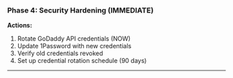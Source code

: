 ### Phase 4: Security Hardening (IMMEDIATE)

**Actions:**
1. Rotate GoDaddy API credentials (NOW)
2. Update 1Password with new credentials
3. Verify old credentials revoked
4. Set up credential rotation schedule (90 days)

---
